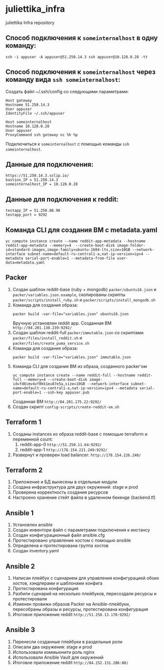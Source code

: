 # juliettika_infra
juliettika Infra repository

## Способ подключения к ```someinternalhost``` в одну команду:
```
ssh -i appuser -A appuser@51.250.14.3 ssh appuser@10.128.0.28 -tt
```

## Способ подключения к ```someinternalhost``` через команду вида ```ssh someinternalhost```:
Создать файл ~/.ssh/config со следующими параметрами:
```
Host gateway
Hostname 51.250.14.3
User appuser
IdentityFile ~/.ssh/appuser

Host someinternalhost
Hostname 10.128.0.28
User appuser
ProxyCommand ssh gateway nc %h %p
```
Подключиться к ```someinternalhost``` с помощью команды ```ssh someinternalhost```.

## Данные для подключения:
```
https://51.250.14.3.sslip.io/
bastion_IP = 51.250.14.3
someinternalhost_IP = 10.128.0.28
```

## Данные для подключения к reddit:
```
testapp_IP = 51.250.88.90
testapp_port = 9292
```

## Команда CLI для создания ВМ с metadata.yaml
```
yc compute instance create --name reddit-app-metadata --hostname reddit-app-metadata --memory=4  --create-boot-disk image-folder-id=standard-images,image-family=ubuntu-1604-lts,size=10GB --network-interface subnet-name=default-ru-central1-a,nat-ip-version=ipv4 --metadata serial-port-enable=1 --metadata-from-file user-data=metadata.yaml
```

## Packer
1. Создан шаблон reddit-base (ruby + mongodb) ```packer/ubuntu16.json``` и ```packer/variables.json.example```, скопированы скрипты ```packer/scripts/install_ruby.sh``` и ```packer/scripts/install_mongodb.sh```
2. Команда для создания образа:
    ```
    packer build -var-file="variables.json" ubuntu16.json
    ```
    Вручную установлен reddit app. Созданная ВМ ```http://84.201.130.239:9292/```
3. Создан шаблон reddit-full ```packer/immutable.json``` со скриптами ```packer/files/install_reddit.sh``` и ```packer/files/create_puma_service.sh```
4. Команда для создания образа:
   ```
   packer build -var-file="variables.json" immutable.json
   ```
5. Команда CLI для создания ВМ из образа, созданного packer'ом
    ```
    yc compute instance create --name reddit-full --hostname reddit-full --memory=4 --create-boot-disk image-id=fd8imv4vf0kk1eu87e5a,size=10GB --network-interface subnet-name=default-ru-central1-a,nat-ip-version=ipv4 --metadata serial-port-enable=1 --ssh-key appuser.pub
    ```
   Созданная ВМ ```http://84.201.175.22:9292/```
6. Создан скрипт ```config-scripts/create-reddit-vm.sh```

## Terraform 1
1. Созданы instances из образа reddit-base с помощью terraform и переменной count:
   1. reddit-app-0 ```http://51.250.11.64:9292/```
   2. reddit-app-1 ```http://178.154.221.249:9292/```
2. Развернут и проверен load balancer: ```http://178.154.226.240/```

## Terraform 2
1. Приложение и БД вынесены в отдельные модули
2. Создана инфраструктура для двух окружений: stage и prod
3. Проверена корректность создания ресурсов
4. Настроено хранение стейт файла в удаленном бекенде (backend.tf)

## Ansible 1
1. Установлен ansible
2. Создан инвентори файл с параметрами подключения к инстансу
3. Создан конфигурационный файл ansible.cfg
4. Протестировано управление хостом с помощью ansible
5. Определена и протестирована группа хостов
6. Создан inventory.yaml

## Ansible 2
1. Написан плейбук с сценарием для управления конфигурацией обоих хостов, хэндлерами и шаблонами конфига
2. Протестирована конфигурация
3. Разбили сценарий на несколько плейбуков, пересоздали ресурсы и протестировали
4. Изменен провижн образов Packer на Ansible-плейбуки, пересобраны образы и ресурсы, протестирована конфигурация
5. Итоговое приложение reddit ```http://51.250.13.170:9292/```

## Ansible 3
1. Перенесли созданные плейбуки в раздельные роли
2. Описали два окружения: stage и prod
3. Использовали коммьюнити роль nginx
4. Использовали Ansible Vault для окружений
5. Итоговое приложение reddit ```http://84.252.131.206:80/```
